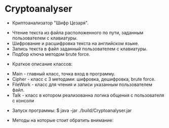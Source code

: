 # Cryptoanalyser

* Криптоанализатор "Шифр Цезаря".

 - Чтение текста из файла расположенного по пути, заданным пользователем с клавиатуры.
 - Шифрование и расшифровка текста на английском языке.
 - Запись текста в файл заданный пользователем с клавиатуры.
 - Подбор ключа методом brute force.

* Краткое описание классов:

 - Main - главный класс, точка вход в программу.
 - Cipher - класс с 3 методами: шифровка, дешифровка, brute force.
 - FileWork - класс для чтения и записи указанным пользователем файл.
 - Talk  - класс в котором реализованна логика общения с пользователя с консоли
                    
* Запуск программы:
  $ java -jar ./build/Cryptoanalyser.jar

* Методы на которые стоит обратить внимание:
  

 

